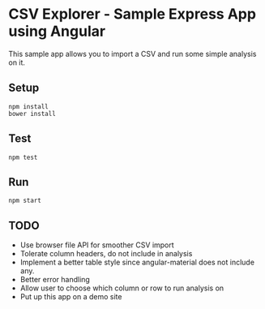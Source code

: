 # CSV Explorer - Sample Express App using Angular
This sample app allows you to import a CSV and run some simple analysis on it.

## Setup

    npm install
    bower install

## Test

    npm test

## Run

    npm start

## TODO

 * Use browser file API for smoother CSV import
 * Tolerate column headers, do not include in analysis
 * Implement a better table style since angular-material does not include any.
 * Better error handling
 * Allow user to choose which column or row to run analysis on
 * Put up this app on a demo site